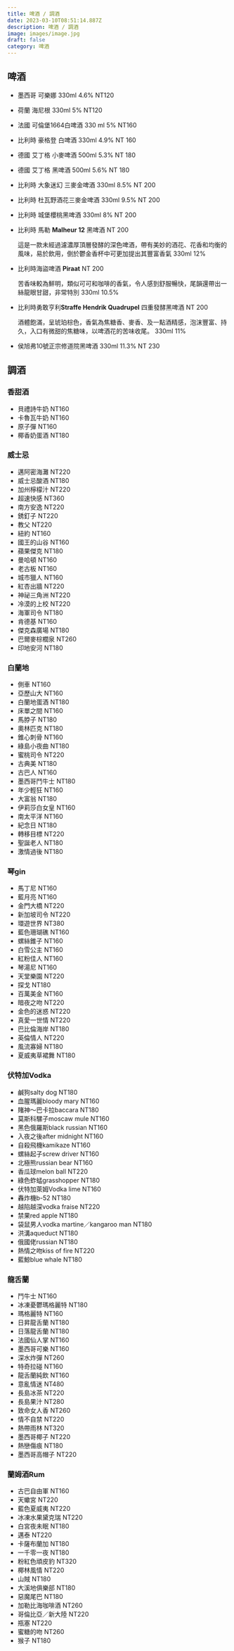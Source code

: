```yaml
---
title: 啤酒 / 調酒
date: 2023-03-10T08:51:14.887Z
description: 啤酒 / 調酒
image: images/image.jpg
draft: false
category: 啤酒
---
```

## 啤酒

* 墨西哥 可樂娜 330ml  4.6%   NT120
* 荷蘭 海尼根 330ml  5%   NT120
* 法國 可倫堡1664白啤酒 330 ml  5%   NT160
* 比利時 豪格登 白啤酒 330ml  4.9%    NT 160
* 德國 艾丁格 小麥啤酒 500ml  5.3%   NT 180
* 德國 艾丁格 黑啤酒  500ml  5.6%   NT 180
* 比利時 大象迷幻 三麥金啤酒 330ml  8.5%  NT 200
* 比利時 杜瓦野酒花三麥金啤酒  330ml  9.5%   NT 200
* 比利時 城堡櫻桃黑啤酒  330ml  8%    NT 200
* 比利時 馬勒 **Malheur 12**  黑啤酒 NT  200  

  這是一款未經過濾濃厚頂層發酵的深色啤酒，帶有美妙的酒花、花香和均衡的風味，易於飲用，倒於鬱金香杯中可更加提出其豐富香氣 330ml  12% 
* 比利時海盜啤酒 **Piraat**   NT  200  

  苦香味較為鮮明，類似可可和咖啡的香氣，令人感到舒服暢快，尾韻還帶出一絲龍眼甘甜，非常特別  330ml  10.5%    
* 比利時勇敢亨利**Straffe Hendrik Quadrupel**  四重發酵黑啤酒  NT  200  

  酒體飽滿，呈琥珀棕色，香氣為焦糖香、麥香、及一點酒精感，泡沫豐富、持久，入口有微甜的焦糖味，以啤酒花的苦味收尾。  330ml  11%    
* 侯旭弗10號正宗修道院黑啤酒 330ml  11.3%    NT 230

## 調酒

### 香甜酒

* 貝禮詩牛奶   NT160
* 卡魯瓦牛奶   NT160
* 原子彈      NT160
* 椰香奶蛋酒   NT180

### 威士忌

* 邁阿密海灘    NT220 
* 威士忌酸酒   NT180
* 加州檸檬汁    NT220 
* 超速快感   NT360
* 南方安逸  NT220
* 銹釘子   NT220
* 教父   NT220
* 紐約   NT160
* 國王的山谷  NT160
* 蘋果傑克  NT180
* 曼哈頓  NT160
* 老古板  NT160
* 城市獵人   NT160
* 紅杏出牆  NT220
* 神祕三角洲  NT220
* 冷漠的上校  NT220
* 海軍司令 NT180
* 肯德基  NT160
* 傑克森廣場   NT180
* 巴爾麥棕櫚泉   NT260
* 印地安河   NT180

### 白蘭地

* 側車    NT160
* 亞歷山大  NT160
* 白蘭地蛋酒  NT180
* 床單之間 NT160
* 馬脖子  NT180
* 奧林匹克  NT180
* 錐心刺骨  NT160
* 綠島小夜曲  NT180
* 蜜桃司令  NT220
* 古典美 NT180
* 古巴人   NT160
* 墨西哥鬥牛士  NT180
* 年少輕狂 NT160
* 大富翁  NT180
* 伊莉莎白女皇   NT160
* 南太平洋  NT160
* 紀念日  NT180
* 轉移目標  NT220
* 聖誕老人   NT180
* 激情過後  NT180

### 琴gin

* 馬丁尼   NT160
* 藍月亮    NT160
* 金門大橋   NT220
* 新加坡司令   NT220
* 環遊世界  NT380
* 藍色珊瑚礁  NT160
* 螺絲錐子  NT160
* 白雪公主  NT160
* 紅粉佳人  NT160
* 琴湯尼  NT160
* 天堂樂園 NT220
* 探戈  NT180
* 百萬美金  NT160
* 暗夜之吻  NT220
* 金色的迷惑  NT220
* 真愛一世情  NT220
* 巴比倫海岸  NT180
* 英倫情人 NT220
* 風流寡婦 NT180
* 夏威夷草裙舞 NT180

### 伏特加Vodka

* 鹹狗salty dog   NT180
* 血腥瑪麗bloody mary   NT160
* 賭神～巴卡拉baccara   NT180
* 莫斯科騾子moscaw mule   NT160
* 黑色俄羅斯black russian    NT160
* 入夜之後after midnight   NT160
* 自殺飛機kamikaze   NT160
* 螺絲起子screw driver   NT160
* 北極熊russian bear   NT160
* 香瓜球melon ball   NT220
* 綠色蚱蜢grasshopper   NT180
* 伏特加萊姆Vodka lime   NT160
* 轟炸機b-52   NT180
* 越陷越深vodka fraise   NT220
* 禁果red apple   NT180
* 袋鼠男人vodka martine／kangaroo man   NT180
* 洪溝aqueduct   NT180
* 俄國佬russian   NT180
* 熱情之吻kiss of fire   NT220
* 藍鯨blue whale   NT180

### 龍舌蘭

* 鬥牛士  NT160
* 冰凍憂鬱瑪格麗特 NT180
* 瑪格麗特 NT160
* 日昇龍舌蘭  NT180
* 日落龍舌蘭 NT180
* 法國仙人掌  NT160
* 墨西哥可樂   NT160
* 深水炸彈  NT260
* 特奇拉碰 NT160
* 龍舌蘭純飲 NT160
* 意亂情迷  NT480
* 長島冰茶  NT220
* 長島果汁  NT280
* 致命女人香  NT260
* 情不自禁  NT220
* 熱帶雨林  NT320
* 墨西哥椰子  NT220
* 熱戀傷痕  NT180
* 墨西哥高帽子  NT220

### 蘭姆酒Rum

* 古巴自由軍   NT160
* 天蠍宮   NT220
* 藍色夏威夷  NT220
* 冰凍水果黛克瑞   NT220
* 白宮夜未眠   NT180
* 邁泰  NT220
* 卡薩布蘭加   NT180
* 一千零一夜   NT180
* 粉紅色頑皮豹   NT320
* 椰林風情   NT220
* 山賊   NT180
* 大溪地俱樂部   NT180
* 惡魔尾巴    NT180
* 加勒比海咖啡酒   NT260
* 哥倫比亞／新大陸   NT220
* 瓶塞   NT220
* 蜜糖的吻   NT260
* 猴子   NT180